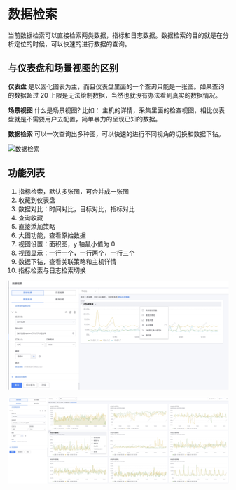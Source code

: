 # 数据检索

当前数据检索可以直接检索两类数据，指标和日志数据。数据检索的目的就是在分析定位的时候，可以快速的进行数据的查询。

## 与仪表盘和场景视图的区别

**仪表盘** 是以固化图表为主，而且仪表盘里面的一个查询只能是一张图。如果查询的数据超过 20 上限是无法绘制数据，当然也就没有办法看到真实的数据情况。

**场景视图** 什么是场景视图? 比如： 主机的详情，采集里面的检查视图，相比仪表盘就是不需要用户去配置，简单暴力的呈现已知的数据。

**数据检索** 可以一次查询出多种图，可以快速的进行不同视角的切换和数据下钻。 

![数据检索](media/%E6%95%B0%E6%8D%AE%E6%A3%80%E7%B4%A2.gif)

## 功能列表

1. 指标检索，默认多张图，可合并成一张图
2. 收藏到仪表盘
3. 数据对比：时间对比，目标对比，指标对比
4. 查询收藏
5. 直接添加策略
6. 大图功能，查看原始数据
7. 视图设置：面积图，y 轴最小值为 0
8. 视图显示：一行一个，一行两个，一行三个
9. 数据下钻，查看关联策略和主机详情
10. 指标检索与日志检索切换

![-w2020](media/16044647842285.jpg)

![-w2020](media/16044650045876.jpg)
